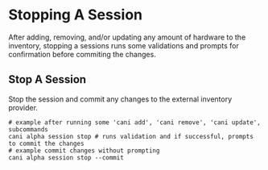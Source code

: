 # Stopping A Session

After adding, removing, and/or updating any amount of hardware to the inventory, stopping a sessions runs some validations and prompts for confirmation before commiting the changes.

## Stop A Session

Stop the session and commit any changes to the external inventory provider.

```shell
# example after running some 'cani add', 'cani remove', 'cani update', subcommands
cani alpha session stop # runs validation and if successful, prompts to commit the changes
# example commit changes without prompting
cani alpha session stop --commit
```
